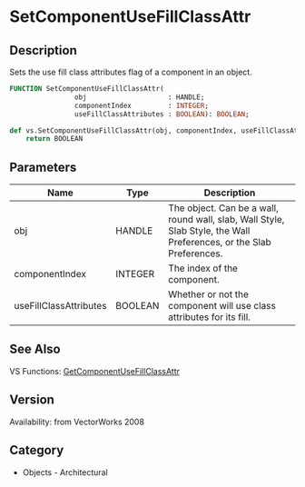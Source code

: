 # SetComponentUseFillClassAttr

## Description
Sets the use fill class attributes flag of a component in an object.

```pascal
FUNCTION SetComponentUseFillClassAttr(
				obj                    : HANDLE;
				componentIndex         : INTEGER;
				useFillClassAttributes : BOOLEAN): BOOLEAN;
```

```python
def vs.SetComponentUseFillClassAttr(obj, componentIndex, useFillClassAttributes):
    return BOOLEAN
```

## Parameters
|Name|Type|Description|
|---|---|---|
|obj|HANDLE|The object. Can be a wall, round wall, slab, Wall Style, Slab Style, the Wall Preferences, or the Slab Preferences.|
|componentIndex|INTEGER|The index of the component.|
|useFillClassAttributes|BOOLEAN|Whether or not the component will use class attributes for its fill.|

## See Also
VS Functions:
[GetComponentUseFillClassAttr](GetComponentUseFillClassAttr.md)

## Version
Availability: from VectorWorks 2008

## Category
* Objects - Architectural

